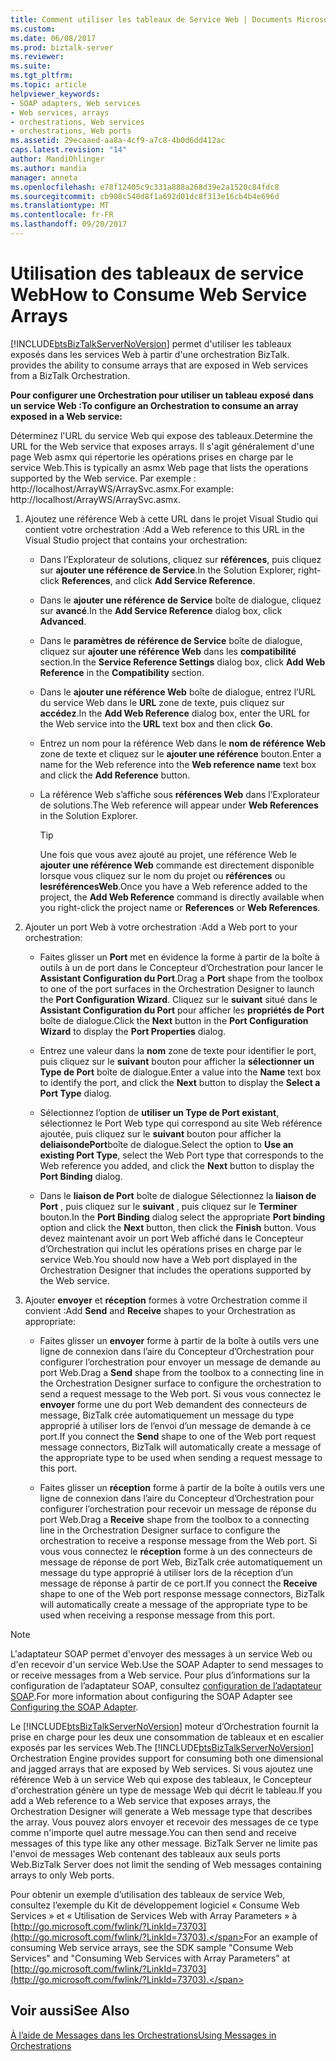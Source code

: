 ```yaml
---
title: Comment utiliser les tableaux de Service Web | Documents Microsoft
ms.custom: 
ms.date: 06/08/2017
ms.prod: biztalk-server
ms.reviewer: 
ms.suite: 
ms.tgt_pltfrm: 
ms.topic: article
helpviewer_keywords:
- SOAP adapters, Web services
- Web services, arrays
- orchestrations, Web services
- orchestrations, Web ports
ms.assetid: 29ecaaed-aa8a-4cf9-a7c8-4b0d6dd412ac
caps.latest.revision: "14"
author: MandiOhlinger
ms.author: mandia
manager: anneta
ms.openlocfilehash: e78f12405c9c331a888a268d39e2a1520c84fdc8
ms.sourcegitcommit: cb908c540d8f1a692d01dc8f313e16cb4b4e696d
ms.translationtype: MT
ms.contentlocale: fr-FR
ms.lasthandoff: 09/20/2017
---
```

# <a name="how-to-consume-web-service-arrays"></a><span data-ttu-id="820e7-102">Utilisation des tableaux de service Web</span><span class="sxs-lookup"><span data-stu-id="820e7-102">How to Consume Web Service Arrays</span></span>
[!INCLUDE[btsBizTalkServerNoVersion](../includes/btsbiztalkservernoversion-md.md)]<span data-ttu-id="820e7-103"> permet d'utiliser les tableaux exposés dans les services Web à partir d'une orchestration BizTalk.</span><span class="sxs-lookup"><span data-stu-id="820e7-103"> provides the ability to consume arrays that are exposed in Web services from a BizTalk Orchestration.</span></span>  
  
 <span data-ttu-id="820e7-104">**Pour configurer une Orchestration pour utiliser un tableau exposé dans un service Web :**</span><span class="sxs-lookup"><span data-stu-id="820e7-104">**To configure an Orchestration to consume an array exposed in a Web service:**</span></span>  
  
 <span data-ttu-id="820e7-105">Déterminez l'URL du service Web qui expose des tableaux.</span><span class="sxs-lookup"><span data-stu-id="820e7-105">Determine the URL for the Web service that exposes arrays.</span></span> <span data-ttu-id="820e7-106">Il s'agit généralement d'une page Web asmx qui répertorie les opérations prises en charge par le service Web.</span><span class="sxs-lookup"><span data-stu-id="820e7-106">This is typically an asmx Web page that lists the operations supported by the Web service.</span></span> <span data-ttu-id="820e7-107">Par exemple : http://localhost/ArrayWS/ArraySvc.asmx.</span><span class="sxs-lookup"><span data-stu-id="820e7-107">For example: http://localhost/ArrayWS/ArraySvc.asmx.</span></span>  
  
1.  <span data-ttu-id="820e7-108">Ajoutez une référence Web à cette URL dans le projet Visual Studio qui contient votre orchestration :</span><span class="sxs-lookup"><span data-stu-id="820e7-108">Add a Web reference to this URL in the Visual Studio project that contains your orchestration:</span></span>  
  
    -   <span data-ttu-id="820e7-109">Dans l’Explorateur de solutions, cliquez sur **références**, puis cliquez sur **ajouter une référence de Service**.</span><span class="sxs-lookup"><span data-stu-id="820e7-109">In the Solution Explorer, right-click **References**, and click **Add Service Reference**.</span></span>  
  
    -   <span data-ttu-id="820e7-110">Dans le **ajouter une référence de Service** boîte de dialogue, cliquez sur **avancé**.</span><span class="sxs-lookup"><span data-stu-id="820e7-110">In the **Add Service Reference** dialog box, click **Advanced**.</span></span>  
  
    -   <span data-ttu-id="820e7-111">Dans le **paramètres de référence de Service** boîte de dialogue, cliquez sur **ajouter une référence Web** dans les **compatibilité** section.</span><span class="sxs-lookup"><span data-stu-id="820e7-111">In the **Service Reference Settings** dialog box, click **Add Web Reference** in the **Compatibility** section.</span></span>  
  
    -   <span data-ttu-id="820e7-112">Dans le **ajouter une référence Web** boîte de dialogue, entrez l’URL du service Web dans le **URL** zone de texte, puis cliquez sur **accédez**.</span><span class="sxs-lookup"><span data-stu-id="820e7-112">In the **Add Web Reference** dialog box, enter the URL for the Web service into the **URL** text box and then click **Go**.</span></span>  
  
    -   <span data-ttu-id="820e7-113">Entrez un nom pour la référence Web dans le **nom de référence Web** zone de texte et cliquez sur le **ajouter une référence** bouton.</span><span class="sxs-lookup"><span data-stu-id="820e7-113">Enter a name for the Web reference into the **Web reference name** text box and click the **Add Reference** button.</span></span>  
  
    -   <span data-ttu-id="820e7-114">La référence Web s’affiche sous **références Web** dans l’Explorateur de solutions.</span><span class="sxs-lookup"><span data-stu-id="820e7-114">The Web reference will appear under **Web References** in the Solution Explorer.</span></span>  
  
        > [!TIP]
        >  <span data-ttu-id="820e7-115">Une fois que vous avez ajouté au projet, une référence Web le **ajouter une référence Web** commande est directement disponible lorsque vous cliquez sur le nom du projet ou **références** ou **lesréférencesWeb**.</span><span class="sxs-lookup"><span data-stu-id="820e7-115">Once you have a Web reference added to the project, the **Add Web Reference** command is directly available when you right-click the project name or **References** or **Web References**.</span></span>  
  
2.  <span data-ttu-id="820e7-116">Ajouter un port Web à votre orchestration :</span><span class="sxs-lookup"><span data-stu-id="820e7-116">Add a Web port to your orchestration:</span></span>  
  
    -   <span data-ttu-id="820e7-117">Faites glisser un **Port** met en évidence la forme à partir de la boîte à outils à un de port dans le Concepteur d’Orchestration pour lancer le **Assistant Configuration du Port**.</span><span class="sxs-lookup"><span data-stu-id="820e7-117">Drag a **Port** shape from the toolbox to one of the port surfaces in the Orchestration Designer to launch the **Port Configuration Wizard**.</span></span> <span data-ttu-id="820e7-118">Cliquez sur le **suivant** situé dans le **Assistant Configuration du Port** pour afficher les **propriétés de Port** boîte de dialogue.</span><span class="sxs-lookup"><span data-stu-id="820e7-118">Click the **Next** button in the **Port Configuration Wizard** to display the **Port Properties** dialog.</span></span>  
  
    -   <span data-ttu-id="820e7-119">Entrez une valeur dans la **nom** zone de texte pour identifier le port, puis cliquez sur le **suivant** bouton pour afficher la **sélectionner un Type de Port** boîte de dialogue.</span><span class="sxs-lookup"><span data-stu-id="820e7-119">Enter a value into the **Name** text box to identify the port, and click the **Next** button to display the **Select a Port Type** dialog.</span></span>  
  
    -   <span data-ttu-id="820e7-120">Sélectionnez l’option de **utiliser un Type de Port existant**, sélectionnez le Port Web type qui correspond au site Web référence ajoutée, puis cliquez sur le **suivant** bouton pour afficher la **deliaisondePort**boîte de dialogue.</span><span class="sxs-lookup"><span data-stu-id="820e7-120">Select the option to **Use an existing Port Type**, select the Web Port type that corresponds to the Web reference you added, and click the **Next** button to display the **Port Binding** dialog.</span></span>  
  
    -   <span data-ttu-id="820e7-121">Dans le **liaison de Port** boîte de dialogue Sélectionnez la **liaison de Port** , puis cliquez sur le **suivant** , puis cliquez sur le **Terminer** bouton.</span><span class="sxs-lookup"><span data-stu-id="820e7-121">In the **Port Binding** dialog select the appropriate **Port binding** option and click the **Next** button, then click the **Finish** button.</span></span> <span data-ttu-id="820e7-122">Vous devez maintenant avoir un port Web affiché dans le Concepteur d’Orchestration qui inclut les opérations prises en charge par le service Web.</span><span class="sxs-lookup"><span data-stu-id="820e7-122">You should now have a Web port displayed in the Orchestration Designer that includes the operations supported by the Web service.</span></span>  
  
3.  <span data-ttu-id="820e7-123">Ajouter **envoyer** et **réception** formes à votre Orchestration comme il convient :</span><span class="sxs-lookup"><span data-stu-id="820e7-123">Add **Send** and **Receive** shapes to your Orchestration as appropriate:</span></span>  
  
    -   <span data-ttu-id="820e7-124">Faites glisser un **envoyer** forme à partir de la boîte à outils vers une ligne de connexion dans l’aire du Concepteur d’Orchestration pour configurer l’orchestration pour envoyer un message de demande au port Web.</span><span class="sxs-lookup"><span data-stu-id="820e7-124">Drag a **Send** shape from the toolbox to a connecting line in the Orchestration Designer surface to configure the orchestration to send a request message to the Web port.</span></span> <span data-ttu-id="820e7-125">Si vous vous connectez le **envoyer** forme une du port Web demandent des connecteurs de message, BizTalk crée automatiquement un message du type approprié à utiliser lors de l’envoi d’un message de demande à ce port.</span><span class="sxs-lookup"><span data-stu-id="820e7-125">If you connect the **Send** shape to one of the Web port request message connectors, BizTalk will automatically create a message of the appropriate type to be used when sending a request message to this port.</span></span>  
  
    -   <span data-ttu-id="820e7-126">Faites glisser un **réception** forme à partir de la boîte à outils vers une ligne de connexion dans l’aire du Concepteur d’Orchestration pour configurer l’orchestration pour recevoir un message de réponse du port Web.</span><span class="sxs-lookup"><span data-stu-id="820e7-126">Drag a **Receive** shape from the toolbox to a connecting line in the Orchestration Designer surface to configure the orchestration to receive a response message from the Web port.</span></span> <span data-ttu-id="820e7-127">Si vous vous connectez le **réception** forme à un des connecteurs de message de réponse de port Web, BizTalk crée automatiquement un message du type approprié à utiliser lors de la réception d’un message de réponse à partir de ce port.</span><span class="sxs-lookup"><span data-stu-id="820e7-127">If you connect the **Receive** shape to one of the Web port response message connectors, BizTalk will automatically create a message of the appropriate type to be used when receiving a response message from this port.</span></span>  
  
> [!NOTE]
>  <span data-ttu-id="820e7-128">L'adaptateur SOAP permet d'envoyer des messages à un service Web ou d'en recevoir d'un service Web.</span><span class="sxs-lookup"><span data-stu-id="820e7-128">Use the SOAP Adapter to send messages to or receive messages from a Web service.</span></span> <span data-ttu-id="820e7-129">Pour plus d’informations sur la configuration de l’adaptateur SOAP, consultez [configuration de l’adaptateur SOAP](../core/configuring-the-soap-adapter.md).</span><span class="sxs-lookup"><span data-stu-id="820e7-129">For more information about configuring the SOAP Adapter see [Configuring the SOAP Adapter](../core/configuring-the-soap-adapter.md).</span></span>  
  
 <span data-ttu-id="820e7-130">Le [!INCLUDE[btsBizTalkServerNoVersion](../includes/btsbiztalkservernoversion-md.md)] moteur d’Orchestration fournit la prise en charge pour les deux une consommation de tableaux et en escalier exposés par les services Web.</span><span class="sxs-lookup"><span data-stu-id="820e7-130">The [!INCLUDE[btsBizTalkServerNoVersion](../includes/btsbiztalkservernoversion-md.md)] Orchestration Engine provides support for consuming both one dimensional and jagged arrays that are exposed by Web services.</span></span> <span data-ttu-id="820e7-131">Si vous ajoutez une référence Web à un service Web qui expose des tableaux, le Concepteur d'orchestration génère un type de message Web qui décrit le tableau.</span><span class="sxs-lookup"><span data-stu-id="820e7-131">If you add a Web reference to a Web service that exposes arrays, the Orchestration Designer will generate a Web message type that describes the array.</span></span> <span data-ttu-id="820e7-132">Vous pouvez alors envoyer et recevoir des messages de ce type comme n'importe quel autre message.</span><span class="sxs-lookup"><span data-stu-id="820e7-132">You can then send and receive messages of this type like any other message.</span></span> <span data-ttu-id="820e7-133">BizTalk Server ne limite pas l'envoi de messages Web contenant des tableaux aux seuls ports Web.</span><span class="sxs-lookup"><span data-stu-id="820e7-133">BizTalk Server does not limit the sending of Web messages containing arrays to only Web ports.</span></span>  
  
 <span data-ttu-id="820e7-134">Pour obtenir un exemple d’utilisation des tableaux de service Web, consultez l’exemple du Kit de développement logiciel « Consume Web Services » et « Utilisation de Services Web with Array Parameters » à [http://go.microsoft.com/fwlink/?LinkId=73703](http://go.microsoft.com/fwlink/?LinkId=73703).</span><span class="sxs-lookup"><span data-stu-id="820e7-134">For an example of consuming Web service arrays, see the SDK sample "Consume Web Services" and "Consuming Web Services with Array Parameters" at [http://go.microsoft.com/fwlink/?LinkId=73703](http://go.microsoft.com/fwlink/?LinkId=73703).</span></span>  
  
## <a name="see-also"></a><span data-ttu-id="820e7-135">Voir aussi</span><span class="sxs-lookup"><span data-stu-id="820e7-135">See Also</span></span>  
 [<span data-ttu-id="820e7-136">À l’aide de Messages dans les Orchestrations</span><span class="sxs-lookup"><span data-stu-id="820e7-136">Using Messages in Orchestrations</span></span>](../core/using-messages-in-orchestrations.md)